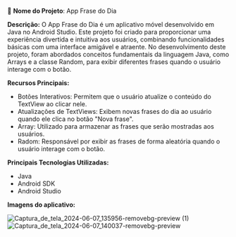 📱 **Nome do Projeto**: App Frase do Dia

**Descrição:**
O App Frase do Dia é um aplicativo móvel desenvolvido em Java no Android Studio. Este projeto foi criado para proporcionar uma experiência divertida e intuitiva aos usuários, combinando 
funcionalidades básicas com uma interface amigável e atraente. No desenvolvimento deste projeto, foram abordados conceitos fundamentais da linguagem Java, como Arrays e a classe Random, 
para exibir diferentes frases quando o usuário interage com o botão.

**Recursos Principais:**
- Botões Interativos: Permitem que o usuário atualize o conteúdo do TextView ao clicar nele.
- Atualizações de TextViews: Exibem novas frases do dia ao usuário quando ele clica no botão "Nova frase".
- Array: Utilizado para armazenar as frases que serão mostradas aos usuários.
- Radom: Responsável por exibir as frases de forma aleatória quando o usuário interage com o botão.

**Principais Tecnologias Utilizadas:**
- Java
- Android SDK
- Android Studio

**Imagens do aplicativo:**



![Captura_de_tela_2024-06-07_135956-removebg-preview (1)](https://github.com/celiosoares996/App-Frase-Do-Dia/assets/106351374/dbc5d960-d9c1-46a8-bfdb-0825be0d9974)  ![Captura_de_tela_2024-06-07_140037-removebg-preview](https://github.com/celiosoares996/App-Frase-Do-Dia/assets/106351374/5e67c4cd-3483-4a1b-bbc0-b4f0dfedf299)


